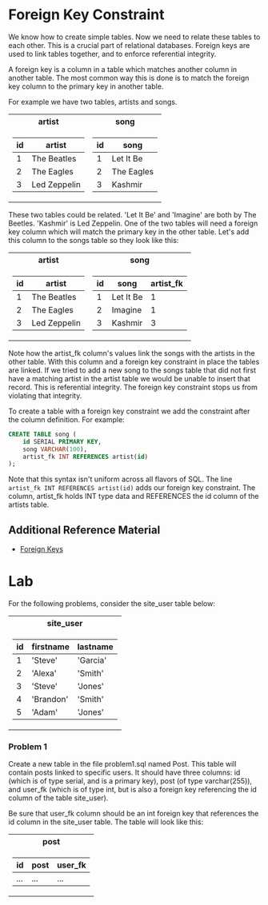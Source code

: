 # Foreign Key Constraint

We know how to create simple tables.
Now we need to relate these tables to each other. This is a crucial part
of relational databases. Foreign keys are used to link tables together, and
to enforce referential integrity.

A foreign key is a column in a table which matches another column in another table.
The most common way this is done is to match the foreign key column to the primary
key in another table.

For example we have two tables, artists and songs.

<table>
<tr><th> artist </th><th> song </th></tr>
<tr><td>

| id  | artist       |
| --- | ------------ |
| 1   | The Beatles  |
| 2   | The Eagles   |
| 3   | Led Zeppelin |

</td><td>

| id  | song       |
| --- | ---------- |
| 1   | Let It Be  |
| 2   | The Eagles |
| 3   | Kashmir    |

</td></tr> </table>

These two tables could be related. 'Let It Be' and 'Imagine' are both by The Beetles.
'Kashmir' is Led Zeppelin. One of the two tables will need a foreign key column which
will match the primary key in the other table. Let's add this column to the songs table
so they look like this:

<table>
<tr><th> artist </th><th> song </th></tr>
<tr><td>

| id  | artist       |
| --- | ------------ |
| 1   | The Beatles  |
| 2   | The Eagles   |
| 3   | Led Zeppelin |

</td><td>

| id  | song      | artist_fk |
| --- | --------- | --------- |
| 1   | Let It Be | 1         |
| 2   | Imagine   | 1         |
| 3   | Kashmir   | 3         |

</td></tr> </table>

Note how the artist_fk column's values link the songs with the artists in the other table.
With this column and a foreign key constraint in place the tables are linked. If we tried
to add a new song to the songs table that did not first have a matching artist in the
artist table we would be unable to insert that record. This is referential integrity. The
foreign key constraint stops us from violating that integrity.

To create a table with a foreign key constraint we add the constraint after the column
definition. For example:

```SQL
CREATE TABLE song (
    id SERIAL PRIMARY KEY,
    song VARCHAR(100),
    artist_fk INT REFERENCES artist(id)
);
```

Note that this syntax isn't uniform across all flavors of SQL. The line
`artist_fk INT REFERENCES artist(id)` adds our foreign key constraint. The column,
artist_fk holds INT type data and REFERENCES the id column of the artists table.

## Additional Reference Material

- [Foreign Keys](https://www.w3schools.com/sql/sql_foreignkey.asp)

# Lab

For the following problems, consider the site_user table below:

<table><tr><th> site_user </th></tr><tr><td>

| id  | firstname | lastname |
| --- | --------- | -------- |
| 1   | 'Steve'   | 'Garcia' |
| 2   | 'Alexa'   | 'Smith'  |
| 3   | 'Steve'   | 'Jones'  |
| 4   | 'Brandon' | 'Smith'  |
| 5   | 'Adam'    | 'Jones'  |

</td></tr></table>

### Problem 1

Create a new table in the file problem1.sql named Post. This table will contain posts
linked to specific users. It should have three columns: id (which is of type serial, and is a primary key),
post (of type varchar(255)), and user_fk (which is of type int, but is also a foreign key referencing the id column
of the table site_user).

Be sure that user_fk column should be an int foreign key that references the id column in the
site_user table. The table will look like this:

<table><tr><th> post </th></tr><tr><td>

| id  | post | user_fk |
| --- | ---- | ------- |
| ... | ...  | ...     |

</td></tr>
</table>
